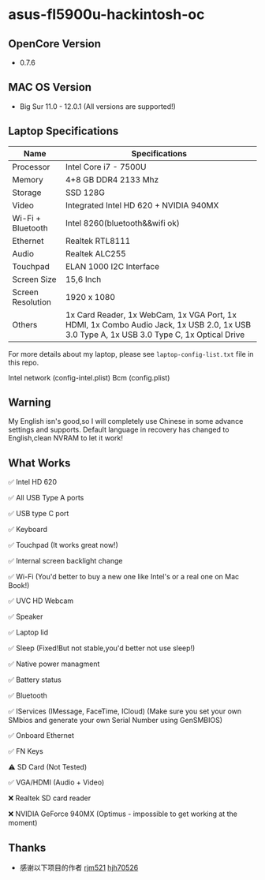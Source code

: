 # asus-fl5900u-hackintosh-oc



## OpenCore Version

- 0.7.6

## MAC OS Version

- Big Sur 11.0 - 12.0.1 (All versions are supported!)

## Laptop Specifications

| Name              | Specifications                                               |
| ----------------- | ------------------------------------------------------------ |
| Processor         | Intel Core i7 - 7500U                                        |
| Memory            | 4+8 GB DDR4 2133 Mhz                                         |
| Storage           | SSD 128G                                                     |
| Video             | Integrated Intel HD 620 + NVIDIA 940MX                       |
| Wi-Fi + Bluetooth | Intel 8260(bluetooth&&wifi ok) || Bcm 943224(Airdrop ok)     |
| Ethernet          | Realtek RTL8111                                              |
| Audio             | Realtek ALC255                                               |
| Touchpad          | ELAN 1000 I2C Interface                                      |
| Screen Size       | 15,6 Inch                                                    |
| Screen Resolution | 1920 x 1080                                                  |
| Others            | 1x Card Reader, 1x WebCam, 1x VGA Port, 1x HDMI, 1x Combo Audio Jack, 1x USB 2.0, 1x USB 3.0 Type A, 1x USB 3.0 Type C, 1x Optical Drive |

For more details about my laptop, please see `laptop-config-list.txt` file in this repo.

Intel network (config-intel.plist)
Bcm (config.plist)
## Warning
My English isn's good,so I will completely use Chinese in some advance settings and supports.
Default language in recovery has changed to English,clean NVRAM to let it work!

## What Works 


✅ Intel HD 620

✅ All USB Type A ports

✅ USB type C port

✅ Keyboard

✅ Touchpad (It works great now!)

✅ Internal screen backlight change

✅ Wi-Fi (You'd better to buy a new one like Intel's or a real one on Mac Book!)

✅ UVC HD Webcam

✅ Speaker

✅ Laptop lid

✅ Sleep (Fixed!But not stable,you'd better not use sleep!)

✅ Native power managment

✅ Battery status

✅ Bluetooth

✅ IServices (IMessage, FaceTime, ICloud) (Make sure you set your own SMbios and generate your own Serial Number using GenSMBIOS)

✅ Onboard Ethernet

✅ FN Keys

⚠️ SD Card (Not Tested)

✅ VGA/HDMI (Audio + Video)

❌ Realtek SD card reader

❌ NVIDIA GeForce 940MX (Optimus - impossible to get working at the moment)


## Thanks

- 感谢以下项目的作者
[rjm521](https://github.com/rjm521/asus-fl5900u-hackintosh-oc)
[hjh70526](https://github.com/hjh70526/asus-fl5900u-hackintosh-oc/)
